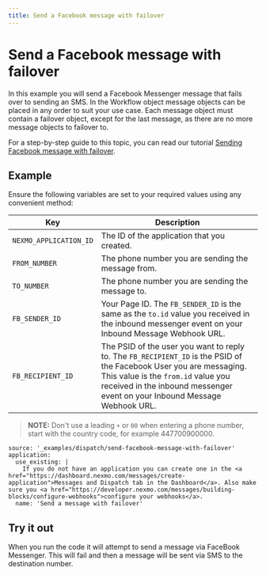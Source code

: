 ```yaml
---
title: Send a Facebook message with failover
---
```


# Send a Facebook message with failover

In this example you will send a Facebook Messenger message that fails over to sending an SMS. In the Workflow object message objects can be placed in any order to suit your use case. Each message object must contain a failover object, except for the last message, as there are no more message objects to failover to.

For a step-by-step guide to this topic, you can read our tutorial [Sending Facebook message with failover](/tutorials/sending-facebook-message-with-failover).

## Example

Ensure the following variables are set to your required values using any convenient method:

Key | Description
-- | --
`NEXMO_APPLICATION_ID` | The ID of the application that you created.
`FROM_NUMBER` | The phone number you are sending the message from.
`TO_NUMBER` | The phone number you are sending the message to.
`FB_SENDER_ID` | Your Page ID. The `FB_SENDER_ID` is the same as the `to.id` value you received in the inbound messenger event on your Inbound Message Webhook URL.
`FB_RECIPIENT_ID` | The PSID of the user you want to reply to. The `FB_RECIPIENT_ID` is the PSID of the Facebook User you are messaging. This value is the `from.id` value you received in the inbound messenger event on your Inbound Message Webhook URL.

> **NOTE:** Don't use a leading `+` or `00` when entering a phone number, start with the country code, for example 447700900000.

```building_blocks
source: '_examples/dispatch/send-facebook-message-with-failover'
application:
  use_existing: |
    If you do not have an application you can create one in the <a href="https://dashboard.nexmo.com/messages/create-application">Messages and Dispatch tab in the Dashboard</a>. Also make sure you <a href="https://developer.nexmo.com/messages/building-blocks/configure-webhooks">configure your webhooks</a>.
  name: 'Send a message with failover'
```

## Try it out

When you run the code it will attempt to send a message via FaceBook Messenger. This will fail and then a message will be sent via SMS to the destination number.
